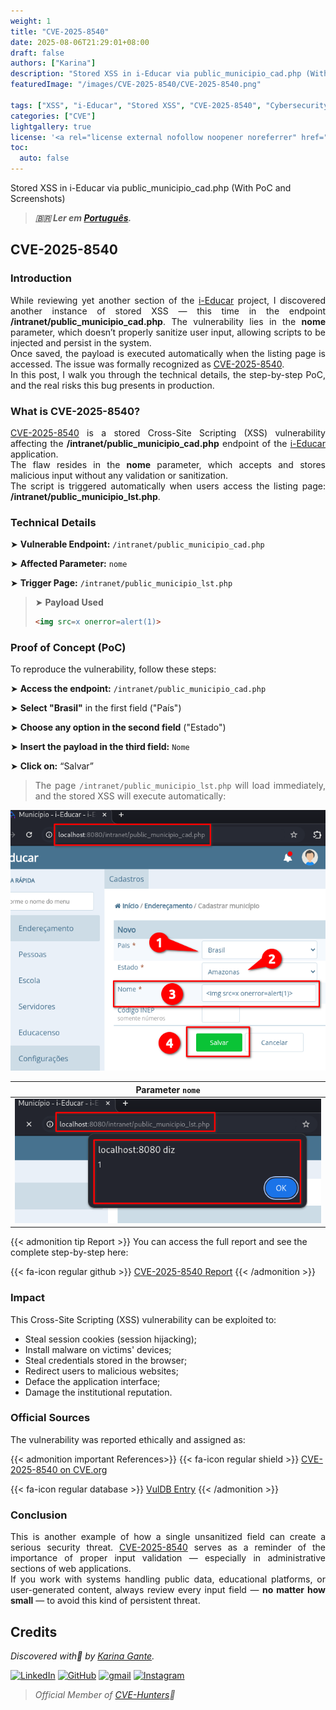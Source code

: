 ```yaml
---
weight: 1
title: "CVE-2025-8540"
date: 2025-08-06T21:29:01+08:00
draft: false
authors: ["Karina"]
description: "Stored XSS in i-Educar via public_municipio_cad.php (With PoC and Screenshots)"
featuredImage: "/images/CVE-2025-8540/CVE-2025-8540.png"

tags: ["XSS", "i-Educar", "Stored XSS", "CVE-2025-8540", "Cybersecurity"]
categories: ["CVE"]
lightgallery: true
license: '<a rel="license external nofollow noopener noreferrer" href="https://creativecommons.org/licenses/by-nc/4.0/" target="_blank">CC BY-NC 4.0</a>'
toc:
  auto: false
---
```


Stored XSS in i-Educar via public_municipio_cad.php (With PoC and Screenshots)

<!--more-->

> ***🇧🇷 Ler em [Português](http://karinagante.github.io/pt-br/cve-2025-8540).***

## CVE-2025-8540

### Introduction

<p align="justify">While reviewing yet another section of the <a href="https://github.com/portabilis/i-educar" target=_blank>i-Educar</a> project, I discovered another instance of stored XSS — this time in the endpoint <b>/intranet/public_municipio_cad.php</b>. The vulnerability lies in the <b>nome</b> parameter, which doesn’t properly sanitize user input, allowing scripts to be injected and persist in the system. </br> Once saved, the payload is executed automatically when the listing page is accessed. The issue was formally recognized as <a href="https://www.cve.org/CVERecord?id=CVE-2025-8540" target=_blank>CVE-2025-8540</a>. </br> In this post, I walk you through the technical details, the step-by-step PoC, and the real risks this bug presents in production. </p>

### What is CVE-2025-8540?

<p align="justify"><a href="https://www.cve.org/CVERecord?id=CVE-2025-8540" target=_blank>CVE-2025-8540</a> is a stored Cross-Site Scripting (XSS) vulnerability affecting the <b>/intranet/public_municipio_cad.php</b> endpoint of the <a href="https://github.com/portabilis/i-educar" target=_blank>i-Educar</a> application. </br> The flaw resides in the <b>nome</b> parameter, which accepts and stores malicious input without any validation or sanitization. </br> The script is triggered automatically when users access the listing page: <b>/intranet/public_municipio_lst.php</b>. </p>

### Technical Details

➤ **Vulnerable Endpoint:** `/intranet/public_municipio_cad.php`

➤ **Affected Parameter:** `nome`

➤ **Trigger Page:** `/intranet/public_municipio_lst.php`

> ➤ **Payload Used** 
> ```html
><img src=x onerror=alert(1)>
>```

### Proof of Concept (PoC)

To reproduce the vulnerability, follow these steps:

➤ **Access the endpoint:** `/intranet/public_municipio_cad.php`

➤ **Select "Brasil"** in the first field ("País")

➤ **Choose any option in the second field** ("Estado")

➤ **Insert the payload in the third field:** `Nome`

➤ **Click on:** “Salvar”

> <p align="justify">The page <code>/intranet/public_municipio_lst.php</code> will load immediately, and the stored XSS will execute automatically:</p>

<p align="center">
<img src="/images/CVE-2025-8540/PoC1.png">
</p>

|   Parameter `nome`         |
|:------------:|
| ![](/images/CVE-2025-8540/PoC2.png)    |

{{< admonition tip Report >}} 
You can access the full report and see the complete step-by-step here:

{{< fa-icon regular github >}} 
[CVE-2025-8540 Report](https://github.com/KarinaGante/KGSec/blob/main/CVEs/i-educar/CVE-2025-8540.md)
{{< /admonition >}}

### Impact

This Cross-Site Scripting (XSS) vulnerability can be exploited to:

- Steal session cookies (session hijacking);
- Install malware on victims' devices;
- Steal credentials stored in the browser;
- Redirect users to malicious websites;
- Deface the application interface;
- Damage the institutional reputation.

### Official Sources

The vulnerability was reported ethically and assigned as:

{{< admonition important References>}} 
{{< fa-icon regular shield >}} 
[CVE-2025-8540 on CVE.org](https://www.cve.org/CVERecord?id=CVE-2025-8540)

{{< fa-icon regular database >}} 
[VulDB Entry](https://vuldb.com/?id.318669)
{{< /admonition >}}

### Conclusion

<p align="justify">This is another example of how a single unsanitized field can create a serious security threat. <a href="https://www.cve.org/CVERecord?id=CVE-2025-8540" target=_blank>CVE-2025-8540</a> serves as a reminder of the importance of proper input validation — especially in administrative sections of web applications. </br> If you work with systems handling public data, educational platforms, or user-generated content, always review every input field — <b>no matter how small</b> — to avoid this kind of persistent threat.</p>

## Credits

*Discovered with💜 by [Karina Gante](https://karinagante.github.io/).*  

[![LinkedIn](https://skillicons.dev/icons?i=linkedin&theme=dark)](https://www.linkedin.com/in/karina-gante/)
[![GitHub](https://skillicons.dev/icons?i=github&theme=dark)](https://www.github.com/KarinaGante/)
[![gmail](https://skillicons.dev/icons?i=gmail&theme=dark)](mailto:karina.g@aluno.ifsp.edu.br)
[![Instagram](https://skillicons.dev/icons?i=instagram&theme=dark)](https://www.instagram.com/karinovisk02/)

> *Official Member of [CVE-Hunters](https://www.cvehunters.com/)🏹*